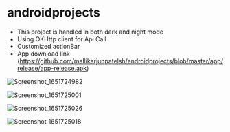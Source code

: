 # androidprojects

* This project is handled in both dark and night mode
* Using OKHttp client for Api Call
* Customized actionBar
* App download link (https://github.com/mallikarjunpatelsh/androidprojects/blob/master/app/release/app-release.apk)


![Screenshot_1651724982](https://user-images.githubusercontent.com/50802962/166863869-a1389538-c9ec-4a6e-8796-94d561d49f1d.png)

![Screenshot_1651725001](https://user-images.githubusercontent.com/50802962/166863878-60add85f-3c89-4794-a9fb-dfc21b93b080.png)

![Screenshot_1651725026](https://user-images.githubusercontent.com/50802962/166863881-076db90e-ae77-4916-bf7f-f1af902d4024.png)

![Screenshot_1651725018](https://user-images.githubusercontent.com/50802962/166863883-b937a733-151d-47e7-871b-47cecaffdff3.png)
